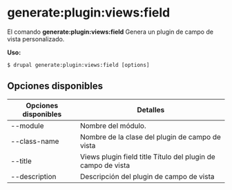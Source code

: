 # generate:plugin:views:field
El comando **generate:plugin:views:field** Genera un plugin de campo de vista personalizado.

**Uso:**
```
$ drupal generate:plugin:views:field [options] 
```

## Opciones disponibles
Opciones disponibles | Detalles
-------|-------------
--module | Nombre del módulo.
--class-name | Nombre de la clase del plugin de campo de vista
--title | Views plugin field title Título del plugin de campo de vista
--description | Descripción del plugin de campo de vista

